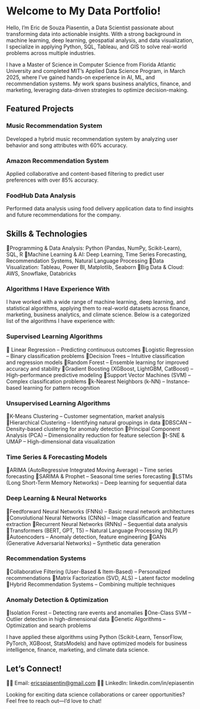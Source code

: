 # **Welcome to My Data Portfolio!**
Hello, I’m Eric de Souza Piasentin, a Data Scientist passionate about transforming data into actionable insights. With a strong background in machine learning, deep learning, geospatial analysis, and data visualization, I specialize in applying Python, SQL, Tableau, and GIS to solve real-world problems across multiple industries.

I have a Master of Science in Computer Science from Florida Atlantic University and completed MIT’s Applied Data Science Program, in March 2025, where I’ve gained hands-on experience in AI, ML, and recommendation systems. My work spans business analytics, finance, and marketing, leveraging data-driven strategies to optimize decision-making.

## **Featured Projects**

### **Music Recommendation System**
Developed a hybrid music recommendation system by analyzing user behavior and song attributes with 60% accuracy.

### **Amazon Recommendation System**
Applied collaborative and content-based filtering to predict user preferences with over 85% accuracy.

### **FoodHub Data Analysis**
Performed data analysis using food delivery application data to find insights and future recommendations for the company.

## **Skills & Technologies**
🔹Programming & Data Analysis: Python (Pandas, NumPy, Scikit-Learn), SQL, R
🔹Machine Learning & AI: Deep Learning, Time Series Forecasting, Recommendation Systems, Natural Language Processing
🔹Data Visualization: Tableau, Power BI, Matplotlib, Seaborn
🔹Big Data & Cloud: AWS, Snowflake, Databricks

### **Algorithms I Have Experience With**
I have worked with a wide range of machine learning, deep learning, and statistical algorithms, applying them to real-world datasets across finance, marketing, business analytics, and climate science. Below is a categorized list of the algorithms I have experience with:

### **Supervised Learning Algorithms**
🔹 Linear Regression – Predicting continuous outcomes
🔹Logistic Regression – Binary classification problems
🔹Decision Trees – Intuitive classification and regression models
🔹Random Forest – Ensemble learning for improved accuracy and stability
🔹Gradient Boosting (XGBoost, LightGBM, CatBoost) – High-performance predictive modeling
🔹Support Vector Machines (SVM) – Complex classification problems
🔹k-Nearest Neighbors (k-NN) – Instance-based learning for pattern recognition

### **Unsupervised Learning Algorithms**
🔹K-Means Clustering – Customer segmentation, market analysis
🔹Hierarchical Clustering – Identifying natural groupings in data
🔹DBSCAN – Density-based clustering for anomaly detection
🔹Principal Component Analysis (PCA) – Dimensionality reduction for feature selection
🔹t-SNE & UMAP – High-dimensional data visualization

### **Time Series & Forecasting Models**
🔹ARIMA (AutoRegressive Integrated Moving Average) – Time series forecasting
🔹SARIMA & Prophet – Seasonal time series forecasting
🔹LSTMs (Long Short-Term Memory Networks) – Deep learning for sequential data

### **Deep Learning & Neural Networks**
🔹Feedforward Neural Networks (FNNs) – Basic neural network architectures
🔹Convolutional Neural Networks (CNNs) – Image classification and feature extraction
🔹Recurrent Neural Networks (RNNs) – Sequential data analysis
🔹Transformers (BERT, GPT, T5) – Natural Language Processing (NLP)
🔹Autoencoders – Anomaly detection, feature engineering
🔹GANs (Generative Adversarial Networks) – Synthetic data generation

### **Recommendation Systems**
🔹Collaborative Filtering (User-Based & Item-Based) – Personalized recommendations
🔹Matrix Factorization (SVD, ALS) – Latent factor modeling
🔹Hybrid Recommendation Systems – Combining multiple techniques

### **Anomaly Detection & Optimization**
🔹Isolation Forest – Detecting rare events and anomalies
🔹One-Class SVM – Outlier detection in high-dimensional data
🔹Genetic Algorithms – Optimization and search problems

I have applied these algorithms using Python (Scikit-Learn, TensorFlow, PyTorch, XGBoost, StatsModels) and have optimized models for business intelligence, finance, marketing, and climate data science.

## **Let’s Connect!**
🔹📧 Email: ericspiasentin@gmail.com
🔹💼 LinkedIn: linkedin.com/in/epiasentin

Looking for exciting data science collaborations or career opportunities? Feel free to reach out—I’d love to chat!
